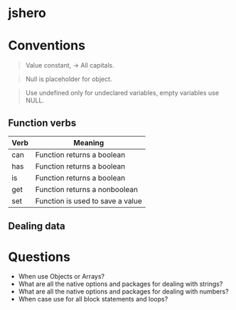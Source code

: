 # jshero


# Conventions
> Value constant, -> All capitals.

> Null is placeholder for object.

> Use undefined only for undeclared variables, empty variables use NULL.

## Function verbs

| Verb  | Meaning               |
| ------------- | ------------- |
| can  | Function returns a boolean  |
| has   |Function returns a boolean   |
| is    |Function returns a boolean   |
| get   |Function returns a nonboolean|
| set   |Function is used to save a value|

## Dealing data


# Questions
- When use Objects or Arrays?
- What are all the native options and packages for dealing with strings?
- What are all the native options and packages for dealing with numbers?
- When case use for all block statements and loops?





